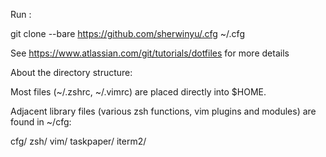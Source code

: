 Run :

  git clone --bare https://github.com/sherwinyu/.cfg  ~/.cfg


See https://www.atlassian.com/git/tutorials/dotfiles for more details

About the directory structure:

Most files (~/.zshrc, ~/.vimrc) are placed directly into $HOME.

Adjacent library files (various zsh functions, vim plugins and modules) are found in ~/cfg:

  cfg/
    zsh/
    vim/
    taskpaper/
    iterm2/

